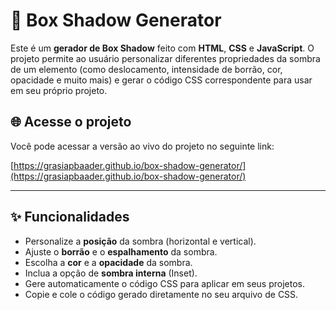 # 🎨 Box Shadow Generator

Este é um **gerador de Box Shadow** feito com **HTML**, **CSS** e **JavaScript**. O projeto permite ao usuário personalizar diferentes propriedades da sombra de um elemento (como deslocamento, intensidade de borrão, cor, opacidade e muito mais) e gerar o código CSS correspondente para usar em seu próprio projeto.

## 🌐 Acesse o projeto

Você pode acessar a versão ao vivo do projeto no seguinte link:

[https://grasiapbaader.github.io/box-shadow-generator/](https://grasiapbaader.github.io/box-shadow-generator/)

---

## ✨ Funcionalidades

- Personalize a **posição** da sombra (horizontal e vertical).
- Ajuste o **borrão** e o **espalhamento** da sombra.
- Escolha a **cor** e a **opacidade** da sombra.
- Inclua a opção de **sombra interna** (Inset).
- Gere automaticamente o código CSS para aplicar em seus projetos.
- Copie e cole o código gerado diretamente no seu arquivo de CSS.

